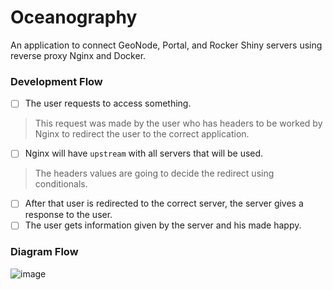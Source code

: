 # Oceanography

An application to connect GeoNode, Portal, and Rocker Shiny servers using reverse proxy Nginx and Docker.

### Development Flow

- [ ] The user requests to access something.
> This request was made by the user who has headers to be worked by Nginx to redirect the user to the correct application.
- [ ] Nginx will have `upstream` with all servers that will be used.
> The headers values are going to decide the redirect using conditionals.
- [ ] After that user is redirected to the correct server, the server gives a response to the user.
- [ ] The user gets information given by the server and his made happy.

### Diagram Flow

![image](https://github.com/DanielAraldi/oceanography/assets/50931267/625c6683-8494-4cf1-8b91-7e1eb3a2631d)
